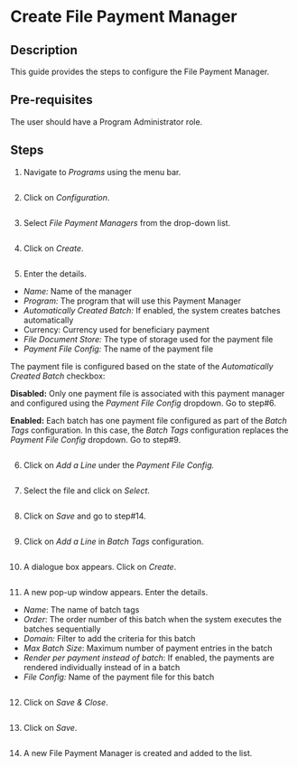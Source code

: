 # Create File Payment Manager

## Description

This guide provides the steps to configure the File Payment Manager.

## Pre-requisites

The user should have a Program Administrator role.

## Steps

1. Navigate to _Programs_ using the menu bar.

<figure><img src="../../../.gitbook/assets/payment-manager-program (2).png" alt=""><figcaption></figcaption></figure>

2. Click on _Configuration_.

<figure><img src="../../../.gitbook/assets/payment-manager-conf.png" alt=""><figcaption></figcaption></figure>

3. Select _File Payment Managers_ from the drop-down list.

<figure><img src="../../../.gitbook/assets/payment-manger-dropdown-fileconf (1).PNG" alt=""><figcaption></figcaption></figure>

4. Click on _Create_.

<figure><img src="../../../.gitbook/assets/file-payment-manager-create (5).PNG" alt=""><figcaption></figcaption></figure>

5. Enter the details.

* _Name:_ Name of the manager
* _Program:_ The program that will use this Payment Manager
* _Automatically Created Batch:_ If enabled, the system creates batches automatically
* Currency: Currency used for beneficiary payment
* _File Document Store:_ The type of storage used for the payment file
* _Payment File Config:_ The name of the payment file

The payment file is configured based on the state of the _Automatically Created Batch_ checkbox:

**Disabled:** Only one payment file is associated with this payment manager and configured using the _Payment File Config_ dropdown. Go to step#6.

**Enabled:** Each batch has one payment file configured as part of the _Batch Tags_ configuration. In this case, the _Batch Tags_ configuration replaces the _Payment File Config_ dropdown. Go to step#9.

<figure><img src="../../../.gitbook/assets/file-payment-file-conf.png" alt=""><figcaption></figcaption></figure>

6. Click on _Add a Line_ under the _Payment File Config._

<figure><img src="../../../.gitbook/assets/file-payment-addline.png" alt=""><figcaption></figcaption></figure>

7. Select the file and click on _Select_.

<figure><img src="../../../.gitbook/assets/voucher-payment-file (2).png" alt=""><figcaption></figcaption></figure>

8. Click on _Save_ and go to step#14.

<figure><img src="../../../.gitbook/assets/file-payment-save.PNG" alt=""><figcaption></figcaption></figure>

9. Click on _Add a Line_ in _Batch Tags_ configuration.

<figure><img src="../../../.gitbook/assets/file-payment-batch-addline.PNG" alt=""><figcaption></figcaption></figure>

10. A dialogue box appears. Click on _Create_.

<figure><img src="../../../.gitbook/assets/file-payment-popup (2).PNG" alt=""><figcaption></figcaption></figure>

11. A new pop-up window appears. Enter the details.

* _Name_: The name of batch tags
* _Order_: The order number of this batch when the system executes the batches sequentially
* _Domain:_ Filter to add the criteria for this batch
* _Max Batch Size_: Maximum number of payment entries in the batch
* _Render per payment instead of batch_: If enabled, the payments are rendered individually instead of in a batch
* _File Config:_ Name of the payment file for this batch

<figure><img src="../../../.gitbook/assets/batch-tags-drop-down (1).PNG" alt=""><figcaption></figcaption></figure>

12. Click on _Save & Close_.

<figure><img src="../../../.gitbook/assets/batch-tags-template (1).PNG" alt=""><figcaption></figcaption></figure>

13. Click on _Save_.

<figure><img src="../../../.gitbook/assets/file-payment-save (2).PNG" alt=""><figcaption></figcaption></figure>

14. A new File Payment Manager is created and added to the list.

<figure><img src="../../../.gitbook/assets/file-payment-result.PNG" alt=""><figcaption></figcaption></figure>
